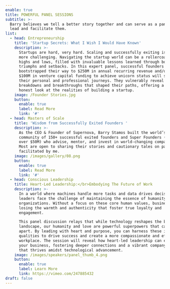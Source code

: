 ```yaml
---
enable: true
title: POWERFUL PANEL SESSIONS
subtitle: >-
  Barry believes we tell a better story together and can serve as a panelist or
  lead and facilitate them. 
list:
  - head: Entrepreneurship
    title: 'Startup Secrets: What I Wish I Would Have Known'
    description: >-
      Startups are hard, very hard. Scaling and successfully exiting is even
      more challenging. Navigating the startup world can be a rollercoaster of
      highs and lows, filled with invaluable lessons learned through both
      triumphs and setbacks. In this expert panel, successful founders who have
      bootstrapped their way to $250M in annual recurring revenue and/or secured
      $100M in venture capital funding to achieve unicorn status will share
      their personal and professional journeys. They vulnerably reveal the
      breakdowns and breakthroughs that shaped their paths, offering a rare and
      honest look at the realities of building a startup.
    image: /Founder Stories.jpg
    button:
      enable: true
      label: Read More
      link: '#'
  - head: Masters of Scale
    title: 'Wisdom from Successfully Exited Founders '
    description: >-
      As the CEO & Founder of Supernova, Barry Stamos built the world’s first
      community of 150+ successful exited founders and Super Founders (exit for
      over $50M) who advise, mentor, and invest in world-changing companies.
      Most are open to sharing their stories and cautionary tales on panels
      facilitated by me.
    image: /images/gallery/08.png
    button:
      enable: true
      label: Read More
      link: '#'
  - head: Conscious Leadership
    title: Heart-Led Leadership:</br>Embodying The Future of Work
    description: >-
      In a world where machines handle more tasks and data drives decisions,
      leaders face the challenge of maintaining the essence of humanity in their
      organizations. Without a focus on these core human values, businesses risk
      losing the warmth and authenticity that foster true loyalty and
      engagement.

      This panel discussion relays that while technology reshapes the business
      landscape, our humanity and love are powerful superpowers that can set us
      apart. By leading with heart and purpose, you can harness these intrinsic
      qualities to drive success and create a more compassionate and effective
      workplace. The session will reveal how heart-led leadership can elevate
      your business, fostering deeper connections and a vibrant company culture
      that thrives amidst technological advancement.
    image: /images/speakers/panel_thumb_4.png
    button:
      enable: true
      label: Learn More
      link: https://vimeo.com/247885432
draft: false
---
```

